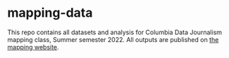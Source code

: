 # mapping-data
This repo contains all datasets and analysis for Columbia Data Journalism mapping class, Summer semester 2022.
All outputs are published on [the mapping website](https://kfalayi.github.io/mapping-website/).
